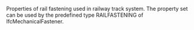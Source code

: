 Properties of rail fastening used in railway track system. The property set can be used by the predefined type RAILFASTENING of IfcMechanicalFastener.